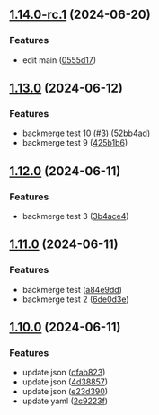 ## [1.14.0-rc.1](https://github.com/Juyeong-Byeon/ci-deploy/compare/v1.13.0...v1.14.0-rc.1) (2024-06-20)

### Features

* edit main ([0555d17](https://github.com/Juyeong-Byeon/ci-deploy/commit/0555d17736c6d8ed6f79201e7be989b0d16d26e7))

## [1.13.0](https://github.com/Juyeong-Byeon/ci-deploy/compare/v1.12.0...v1.13.0) (2024-06-12)

### Features

*  backmerge test 10 ([#3](https://github.com/Juyeong-Byeon/ci-deploy/issues/3)) ([52bb4ad](https://github.com/Juyeong-Byeon/ci-deploy/commit/52bb4adb2d0a409bf283f3c854c1d13b88568cd1))
*  backmerge test 9 ([425b1b6](https://github.com/Juyeong-Byeon/ci-deploy/commit/425b1b616f1075dc7c40f4390fd2e839eb86bf9b))

## [1.12.0](https://github.com/Juyeong-Byeon/ci-deploy/compare/v1.11.0...v1.12.0) (2024-06-11)

### Features

*  backmerge test 3 ([3b4ace4](https://github.com/Juyeong-Byeon/ci-deploy/commit/3b4ace4bdb4556818b631b9c8cfddd1c3e0af497))

## [1.11.0](https://github.com/Juyeong-Byeon/ci-deploy/compare/v1.10.0...v1.11.0) (2024-06-11)

### Features

*  backmerge test ([a84e9dd](https://github.com/Juyeong-Byeon/ci-deploy/commit/a84e9dd75b29523f923e86814560b4da77870878))
*  backmerge test 2 ([6de0d3e](https://github.com/Juyeong-Byeon/ci-deploy/commit/6de0d3e7829acdccc553dc24bf561405a7027e35))

## [1.10.0](https://github.com/Juyeong-Byeon/ci-deploy/compare/v1.9.0...v1.10.0) (2024-06-11)

### Features

*  update json ([dfab823](https://github.com/Juyeong-Byeon/ci-deploy/commit/dfab823da10c58c99b5648fd8cafec125fb8eff6))
*  update json ([4d38857](https://github.com/Juyeong-Byeon/ci-deploy/commit/4d38857a749180074f7f51132dcfe7ff2d6764de))
*  update json ([e23d390](https://github.com/Juyeong-Byeon/ci-deploy/commit/e23d390bb83684abbedfbaa9992c4004c6651f64))
*  update yaml ([2c9223f](https://github.com/Juyeong-Byeon/ci-deploy/commit/2c9223f8ed758cd6798bf4aab50661e57cf82d3f))
